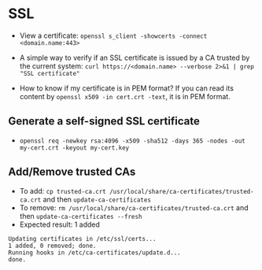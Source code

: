 # SSL

* View a certificate: `openssl s_client -showcerts -connect <domain.name:443>`

* A simple way to verify if an SSL certificate is issued by a CA trusted by the current system:
`curl https://<domain.name> --verbose 2>&1 | grep "SSL certificate"`

* How to know if my certificate is in PEM format? If you can read its content by `openssl x509 -in cert.crt -text`,
it is in PEM format.

## Generate a self-signed SSL certificate

* `openssl req -newkey rsa:4096 -x509 -sha512 -days 365 -nodes -out my-cert.crt -keyout my-cert.key`


## Add/Remove trusted CAs

* To add: `cp trusted-ca.crt /usr/local/share/ca-certificates/trusted-ca.crt`
and then `update-ca-certificates`
* To remove: `rm /usr/local/share/ca-certificates/trusted-ca.crt` and then
`update-ca-certificates --fresh`
* Expected result: 1 added
```
Updating certificates in /etc/ssl/certs...
1 added, 0 removed; done.
Running hooks in /etc/ca-certificates/update.d...
done.
```